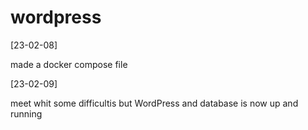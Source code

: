 # wordpress

[23-02-08]

made a docker compose file

[23-02-09]

meet whit some difficultis but WordPress and database is 
now up and running